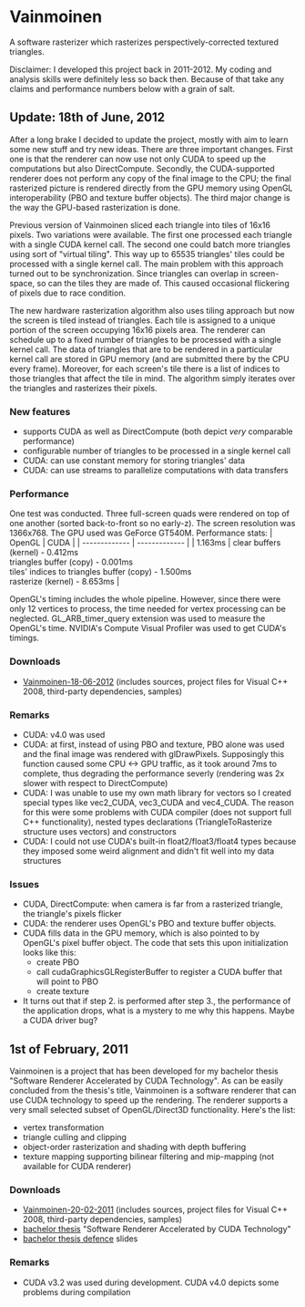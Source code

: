 # Vainmoinen
A software rasterizer which rasterizes perspectively-corrected textured triangles.

Disclaimer: I developed this project back in 2011-2012. My coding and analysis skills were definitely less so back then. Because of that take any claims and performance numbers below with a grain of salt.

## Update: 18th of June, 2012

After a long brake I decided to update the project, mostly with aim to learn some new stuff and try new ideas. There are three important changes. First one is that the renderer can now use not only CUDA to speed up the computations but also DirectCompute. Secondly, the CUDA-supported renderer does not perform any copy of the final image to the CPU; the final rasterized picture is rendered directly from the GPU memory using OpenGL interoperability (PBO and texture buffer objects). The third major change is the way the GPU-based rasterization is done.

Previous version of Vainmoinen sliced each triangle into tiles of 16x16 pixels. Two variations were available. The first one processed each triangle with a single CUDA kernel call. The second one could batch more triangles using sort of "virtual tiling". This way up to 65535 triangles' tiles could be processed with a single kernel call. The main problem with this approach turned out to be synchronization. Since triangles can overlap in screen-space, so can the tiles they are made of. This caused occasional flickering of pixels due to race condition.

The new hardware rasterization algorithm also uses tiling approach but now the screen is tiled instead of triangles. Each tile is assigned to a unique portion of the screen occupying 16x16 pixels area. The renderer can schedule up to a fixed number of triangles to be processed with a single kernel call. The data of triangles that are to be rendered in a particular kernel call are stored in GPU memory (and are submitted there by the CPU every frame). Moreover, for each screen's tile there is a list of indices to those triangles that affect the tile in mind. The algorithm simply iterates over the triangles and rasterizes their pixels.

### New features
- supports CUDA as well as DirectCompute (both depict *very* comparable performance)
- configurable number of triangles to be processed in a single kernel call
- CUDA: can use constant memory for storing triangles' data
- CUDA: can use streams to parallelize computations with data transfers

### Performance

One test was conducted. Three full-screen quads were rendered on top of one another (sorted back-to-front so no early-z). The screen resolution was 1366x768. The GPU used was GeForce GT540M. Performance stats:
| OpenGL  | CUDA |
| ------------- | ------------- |
| 1.163ms  | clear buffers (kernel) - 0.412ms <br/> triangles buffer (copy) - 0.001ms <br/> tiles' indices to triangles buffer (copy) - 1.500ms <br/> rasterize (kernel) - 8.653ms |

OpenGL's timing includes the whole pipeline. However, since there were only 12 vertices to process, the time needed for vertex processing can be neglected.
GL_ARB_timer_query extension was used to measure the OpenGL's time. NVIDIA's Compute Visual Profiler was used to get CUDA's timings.

### Downloads
- [Vainmoinen-18-06-2012](http://maxest.gct-game.net/content/vainmoinen/Vainmoinen-18-06-2012.zip) (includes sources, project files for Visual C++ 2008, third-party dependencies, samples)

### Remarks
- CUDA: v4.0 was used
- CUDA: at first, instead of using PBO and texture, PBO alone was used and the final image was rendered with glDrawPixels. Supposingly this function caused some CPU <-> GPU traffic, as it took around 7ms to complete, thus degrading the performance severly (rendering was 2x slower with respect to DirectCompute)
- CUDA: I was unable to use my own math library for vectors so I created special types like vec2_CUDA, vec3_CUDA and vec4_CUDA. The reason for this were some problems with CUDA compiler (does not support full C++ functionality), nested types declarations (TriangleToRasterize structure uses vectors) and constructors
- CUDA: I could not use CUDA's built-in float2/float3/float4 types because they imposed some weird alignment and didn't fit well into my data structures

### Issues
- CUDA, DirectCompute: when camera is far from a rasterized triangle, the triangle's pixels flicker
- CUDA: the renderer uses OpenGL's PBO and texture buffer objects.
- CUDA fills data in the GPU memory, which is also pointed to by OpenGL's pixel buffer object. The code that sets this upon initialization looks like this:
  - create PBO
  - call cudaGraphicsGLRegisterBuffer to register a CUDA buffer that will point to PBO
  - create texture
- It turns out that if step 2. is performed after step 3., the performance of the application drops, what is a mystery to me why this happens. Maybe a CUDA driver bug?


## 1st of February, 2011

Vainmoinen is a project that has been developed for my bachelor thesis "Software Renderer Accelerated by CUDA Technology". As can be easily concluded from the thesis's title, Vainmoinen is a software renderer that can use CUDA technology to speed up the rendering. The renderer supports a very small selected subset of OpenGL/Direct3D functionality. Here's the list:
- vertex transformation
- triangle culling and clipping
- object-order rasterization and shading with depth buffering
- texture mapping supporting bilinear filtering and mip-mapping (not available for CUDA renderer)

### Downloads
- [Vainmoinen-20-02-2011](http://maxest.gct-game.net/content/vainmoinen/Vainmoinen-20-02-2011.zip) (includes sources, project files for Visual C++ 2008, third-party dependencies, samples)
- [bachelor thesis](http://maxest.gct-game.net/content/vainmoinen/bachelor_thesis.pdf) "Software Renderer Accelerated by CUDA Technology"
- [bachelor thesis defence](http://maxest.gct-game.net/content/vainmoinen/bachelor_thesis_defence.pdf) slides

### Remarks
- CUDA v3.2 was used during development. CUDA v4.0 depicts some problems during compilation
